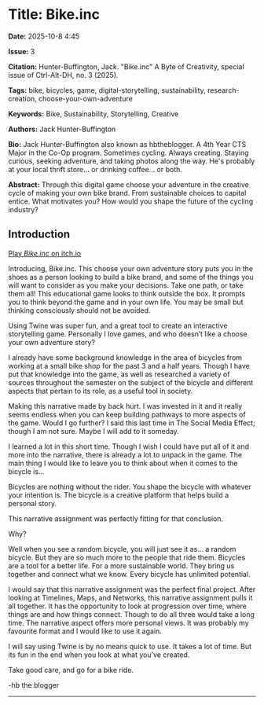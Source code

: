 # Title: Bike.inc
**Date:** 2025-10-8 4:45

**Issue:** 3

**Citation:** Hunter-Buffington, Jack. "Bike.inc" A Byte of Creativity, special issue of Ctrl-Alt-DH, no. 3 (2025).

**Tags:** bike, bicycles, game, digital-storytelling, sustainability, research-creation, choose-your-own-adventure

**Keywords:** Bike, Sustainability, Storytelling, Creative


**Authors:** Jack Hunter-Buffington

**Bio:** Jack Hunter-Buffington also known as hbtheblogger. A 4th Year CTS Major in the Co-Op program. Sometimes cycling. Always creating. Staying curious, seeking adventure, and taking photos along the way. He's probably at your local thrift store... or drinking coffee... or both.


**Abstract:** Through this digital game choose your adventure in the creative cycle of making your own bike brand. From sustainable choices to capital entice. What motivates you? How would you shape the future of the cycling industry?

## Introduction

[Play *Bike.inc* on itch.io](https://hbtheblogger.itch.io/bikeinc)

Introducing, Bike.inc. This choose your own adventure story puts you in the shoes as a person looking to build a bike brand, and some of the things you will want to consider as you make your decisions. Take one path, or take them all! This educational game looks to think outside the box. It prompts you to think beyond the game and in your own life. You may be small but thinking consciously should not be avoided.

Using Twine was super fun, and a great tool to create an interactive storytelling game. Personally I love games, and who doesn’t like a choose your own adventure story?

I already have some background knowledge in the area of bicycles from working at a small bike shop for the past 3 and a half years. Though I have put that knowledge into the game, as well as researched a variety of sources throughout the semester on the subject of the bicycle and different aspects that pertain to its role, as a useful tool in society.

Making this narrative made by back hurt. I was invested in it and it really seems endless when you can keep building pathways to more aspects of the game. Would I go further? I said this last time in The Social Media Effect; though I am not sure. Maybe I will add to it someday.

I learned a lot in this short time. Though I wish I could have put all of it and more into the narrative, there is already a lot to unpack in the game. The main thing I would like to leave you to think about when it comes to the bicycle is…

Bicycles are nothing without the rider. You shape the bicycle with whatever your intention is. The bicycle is a creative platform that helps build a personal story.

This narrative assignment was perfectly fitting for that conclusion.

Why?

Well when you see a random bicycle, you will just see it as… a random bicycle. But they are so much more to the people that ride them. Bicycles are a tool for a better life. For a more sustainable world. They bring us together and connect what we know. Every bicycle has unlimited potential.

I would say that this narrative assignment was the perfect final project. After looking at Timelines, Maps, and Networks, this narrative assignment pulls it all together. It has the opportunity to look at progression over time, where things are and how things connect. Though to do all three would take a long time. The narrative aspect offers more personal views. It was probably my favourite format and I would like to use it again.

I will say using Twine is by no means quick to use. It takes a lot of time. But its fun in the end when you look at what you’ve created.

Take good care, and go for a bike ride.

-hb the blogger

----------------------------------------------------------------------------------

<!-- ## Submission Review by Isabelle Viray

### Communication, Style, and Polish: 3.5/5

The dialogue of *Bike.inc* is clear and concise, with a substantial balance of visual and written context that maintains engagement without overwhelming the user. Your tone throughout is personal and welcoming, and the casual, conversational writing style makes it enjoyable to click through. The game’s structure is logical, from choosing bike materials to marketing, with multiple options that reinforce interactivity. The inclusion of a reflection process adds depth to the creative project, framed with a cohesive introduction and conclusion that wraps up the game. This project’s dedication to the topic elevates its purpose, making the game’s progression feel natural and relevant.

However, there are minor grammatical and punctuation errors that could be easily avoided by proofreading. Various sentences are wordy and could be tightened or split up for digestibility and clarity. Some results lack further context or justifications for the user’s choices, which limits the discussion of research findings that could have grounded your gameplay/explanations in academic relevance. Additionally, some sources lack citations and credibility, and a few hyperlinks appear as dead links or are inaccessible.

### Relevance to Special Issue Theme: 4.5/5

*Bike.Inc* aligns perfectly with this year's theme of creativity in digital spaces! You use Twine, a digital storytelling platform, to create an interactive narrative that discusses sustainability, community, and design. The game ties innovation to digital humanities principles, utilizing a creative and digital tool to explore human culture while creating a space that fosters knowledge and learning. The game’s non-linear format and branches of choices mirror the “creative cycle” of bike-building, emphasizing the freedom of Twine as an open-source creative tool.

To strengthen its connection, you could expand on the creative process of Bike.Inc alongside digital humanities. For example, how does Twine uphold the value of creativity in digital spaces? What advantages does it offer for creative DH projects, and how does it differ from traditional interactive story-making? Reflecting on this could deepen the game’s methodology and theoretical framework.

### Originality, Creativity, Strength of Ideas: 5/5

The concept of an interactive bike-making game is original and intriguing, especially for players new to the subject, as it motivates them to continue learning about environmental awareness. I can easily recognize your passion for bikes, which enriches the game’s experience and makes it genuine and meaningful to play. Teaching sustainability through a choose-your-own-adventure format is an excellent example of using technology for good: providing a playful way to address real-world concerns. Your personal connection and experience add authenticity and intent to the project, grounding it in the co-creativity nature of digital spaces.

There is room to explore varying outcomes of choices. For example, leading to different sustainability paths rather than the same ending each time, or including potential negative outcomes accompanied by a call to action, would enhance depth and replayability.

### Accuracy and Completion of Markdown Code: 4/5

Your markdown file includes the relevant metadata needed for the journal submission, structured properly in adherence to CTRL+ALT+DH’s guidelines. Headings and paragraphs are properly formatted, with appropriate spacing that enhances code readability and compatibility. Your game link is functional, and you make a considerable and clean effort in using markdown syntax and structure. 

Adding additional headings (“	Abstract”, “Takeaways”, “Conclusion”) to separate paragraphs would make for a more organized and sectional read. You could also be creative with syntax styles, such as adding italics, underlined words, or bolded parts to add emphasis to your context and build on the code’s uniqueness. One small note is to omit the time and format the date as “2025-10-08” for consistency. 

------------------------------------------------------------------------------

Well done, Jack! Bike.inc is a well-executed concept, both insightful and fun to navigate. I appreciate your thoughtfulness when creating the project, and each branching path demonstrates a solid understanding of the topic. --->
